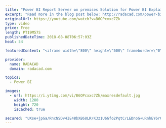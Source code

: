 ```yaml
---
title: "Power BI Report Server on premises Solution for Power BI Explained"
excerpt: "Read more in the blog post below: http://radacad.com/power-bi-report-server-power-bi-in-on-premises-world"
originalUrl: https://youtube.com/watch?v=B6OPcxxc7Zk
type: video
price: Free
length: PT19M57S
publishedDateTime: 2018-08-08T06:57:03Z
heat: 54

featuredContent: "<iframe width=\"800\" height=\"500\" frameborder=\"0\" src=\"https://www.youtube.com/embed/B6OPcxxc7Zk\" allow=\"accelerometer; autoplay; encrypted-media; gyroscope; picture-in-picture\" allowfullscreen></iframe>"

provider:
  name: RADACAD
  domain: radacad.com

topics:
  - Power BI

images:
  - url: https://i.ytimg.com/vi/B6OPcxxc7Zk/maxresdefault.jpg
    width: 1280
    height: 720
    isCached: true

secured: "UXse+jpGa/RncNSDv4IE48bXB68LR/K3z1U6Gfo2PqtC/LEDnoG+uRnhEY6rGGqsvG7Ludyfp+rafSxyI+ZuLWNhntdEZt+qPemxQtx/dj+sG2G595DHiShgyDKbF9uILlsM244wvUql3gSpovQAV2BW4BiPcMYbm13to4bVjx6h+Y4O+j/DrDPg1u3tPurOKwwRbmZUEejqU3dfhkJIY3tDqqIcE/y9T5qyqe0rPJspoJ+8Gt1BISNzhlfv3+4txOFQ5njJ6gzdUMZbIEcdUQ9QaHwSvRz/fzc63FMTEnr07OH0lqnLVKzODQKjWfDSxmxl72EasiR4Y6CUpOpB5p0nO/cvhexZ4L2QT/Ug2lyug2eZZH8qz61QtqIO0vxXb7qNKYVTP2ts1JSKSyzyXTFhpGzlq3GwN0pr9oR1bkM=;bd233ww/R7AEgTh/Uu+3Tw=="
---
```


